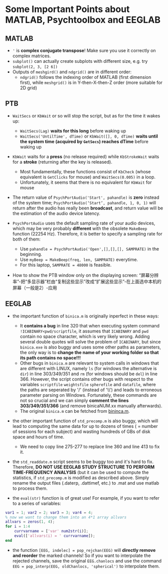 # Some Important Points about MATLAB, Psychtoolbox and EEGLAB

## MATLAB

- `'` is **complex conjugate transpose**! Make sure you use it correctly on complex matrices.
- `subplot()` can actually create subplots with different size, e.g. try `subplot(2, 3, [2 6])`
- Outputs of `meshgird()` and `ndgrid()` are in different order:
  - `ndgrid()` follows the indexing order of MATLAB (first dimension first), while `meshgrid()` is in Y-then-X-then-Z order (more suitable for 2D grid)

## PTB

- `WaitSecs` or `KbWait` or so will stop the script, but as for the time it wakes up:
  - `WaitSecs(Lag)` **waits for this long** before waking up
  - `WaitSecs('UntilTime', dTime)` or `KbWait([], 0, dTime)` **waits until the system time (acquired by `GetSecs`) reaches dTime** before waking up
- `KbWait` waits for a **press** (no release required) while `KbStrokeWait` waits for a **stroke** (returning after the key is released).
  - Most fundamentally, these functions consist of `KbCheck` (whose equivalent is `GetClicks` for mouse) and `WaitSecs(0.005)` in a loop.
  - Unfortunately, it seems that there is no equivalent for `KbWait` for mouse
- The return value of `PsychPortAudio('Start', pahandle)` is **zero** instead of the system time; `PsychPortAudio(‘Start’, pahandle, 1, 0, 1)` will return after the audio has really been **broadcast**, and return value will be the estimation of the audio device latency.
- `PsychPortAudio` uses the default sampling rate of your audio devices, which may be very probably **different** with the obsolete `MakeBeep` function (22254 Hz). Therefore, it is better to specify a sampling rate for both of them:
  - Use `pahandle = PsychPortAudio('Open',[],[],[], SAMPRATE)` in the beginning.
  - Use `myBeep = MakeBeep(freq, len, SAMPRATE)` everytime.
  - For this laptop, `SAMPRATE = 48000` is feasible.

- How to show the PTB window only on the displaying screen: “屏幕分辨率”-把“多显示器”栏由“复制这些显示”改成“扩展这些显示”-在上面选中本机的屏幕（一般是2）-应用



## EEGLAB

- the important function of `binica.m` is originally inperfect in these ways:
  - It **contains a bug** in line 320 that when executing system command `!ICABINARY<pwd/scriptfile`, it assumes that `ICABINARY` and `pwd` contain no space character, which is very likely wrong. Adding several double quotes will solve the problem of `ICABINARY`, but since `binica.exe` is also buggy and uses some other paths as parameters, the only way is to **change the name of your working folder so that its path contains no space!!!**
  - Other bugs in `binica.m` are relevant to system calls in windows that are different with LINUX, namely `ls` (for windows the alternative is `dir`) in line 303/349/351 and `rm` (for windows should be `del`) in line 366. However, the script contains other bugs with respect to the variables `scriptfile` `weightsfile` `spherefile` and `datafile`, where the paths are seperated by '/' (instead of '\\\\') and leads to erroneous parameter parsing on Windows. Fortunately, these commands are not so crucial and we can simply **comment the lines 303/349/351/366** (and remove binicaNUM.xx manually afterwards).
  - The original `binica.m` can be fetched from [bininca.m](https://github.com/sccn/eeglab/blob/develop/functions/sigprocfunc/binica.m).

- the other important function of `std_precomp.m` is also buggy, which will lead to computing the same data for up to dozens of times ( = number of sessions for each subject) and wasting hundreds of GBs of disk space and hours of time.
  - We need to copy line 275-277 to replace line 360 and line 413 to fix it.

- the `std_readdate.m` script seems to be buggy too and it's hard to fix. Therefore, **DO NOT USE EEGLAB STUDY STRUCTURE TO PERFORM TIME-FREQUENCY ANALYSIS** (but it can be used to compute the statistics, if `std_precomp.m` is modified as described above. Simply rename the output files (.daterp, .dattimef, etc.) to .mat and use matlab to process them.

- the `eval(str)` function is of great use! For example, if you want to refer to a series of variables:

```matlab
var1 = 1; var2 = 2; var3 = 3; var4 = 4;
% now we want to change them into an 4*1 array allvars
allvars = zeros(1, 4);
for i = 1:4
	currvarname = ['var' num2str(i)];
	eval(['allvars(i) = ' currvarname]);
end
```

- the function `[EEG, indelec] = pop_rejchan(EEG)` will **directly remove and reorder** the marked channels! So if you want to interpolate the rejected channels, save the original `EEG.chanlocs` and use the command `EEG = pop_interp(EEG, oldChanlocs, 'spherical')` to interpolate them. 
